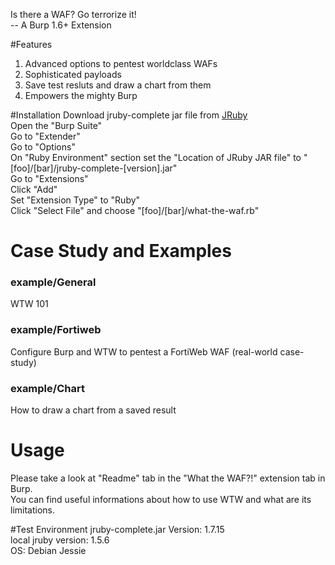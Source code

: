 Is there a WAF? Go terrorize it!  
-- A Burp 1.6+ Extension  

#Features
1. Advanced options to pentest worldclass WAFs  
2. Sophisticated payloads  
3. Save test resluts and draw a chart from them  
4. Empowers the mighty Burp  

#Installation
Download jruby-complete jar file from [JRuby](http://www.jruby.org/download)  
Open the "Burp Suite"  
Go to "Extender"  
Go to "Options"  
On "Ruby Environment" section set the "Location of JRuby JAR file" to   "\[foo\]/\[bar\]/jruby-complete-\[version\].jar"  
Go to "Extensions"  
Click "Add"  
Set "Extension Type" to "Ruby"  
Click "Select File" and choose "\[foo\]/\[bar\]/what-the-waf.rb"  

# Case Study and Examples
### example/General
WTW 101  

### example/Fortiweb
Configure Burp and WTW to pentest a FortiWeb WAF (real-world case-study)  

### example/Chart
How to draw a chart from a saved result  

# Usage
Please take a look at "Readme" tab in the "What the WAF?!" extension tab in Burp.  
You can find useful informations about how to use WTW and what are its limitations.  

#Test Environment
jruby-complete.jar Version: 1.7.15  
local jruby version: 1.5.6  
OS: Debian Jessie  

